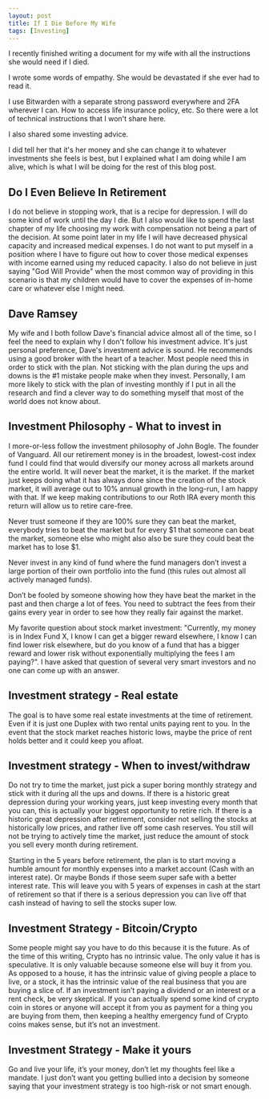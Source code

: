 ```yaml
---
layout: post
title: If I Die Before My Wife
tags: [Investing]
---
```


I recently finished writing a document for my wife with all the instructions she would need if I died.

I wrote some words of empathy. She would be devastated if she ever had to read it.

I use Bitwarden with a separate strong password everywhere and 2FA wherever I can. How to access life insurance policy, etc. So there were a lot of technical instructions that I won't share here.

I also shared some investing advice.

I did tell her that it's her money and she can change it to whatever investments she feels is best, but I explained what I am doing while I am alive, which is what I will be doing for the rest of this blog post.

## Do I Even Believe In Retirement

I do not believe in stopping work, that is a recipe for depression. I will do some kind of work until the day I die. But I also would like to spend the last chapter of my life choosing my work with compensation not being a part of the decision. At some point later in my life I will have decreased physical capacity and increased medical expenses. I do not want to put myself in a position where I have to figure out how to cover those medical expenses with income earned using my reduced capacity. I also do not believe in just saying "God Will Provide" when the most common way of providing in this scenario is that my children would have to cover the expenses of in-home care or whatever else I might need.

## Dave Ramsey

My wife and I both follow Dave's financial advice almost all of the time, so I feel the need to explain why I don't follow his investment advice. It's just personal preference, Dave's investment advice is sound. He recommends using a good broker with the heart of a teacher. Most people need this in order to stick with the plan. Not sticking with the plan during the ups and downs is the #1 mistake people make when they invest. Personally, I am more likely to stick with the plan of investing monthly if I put in all the research and find a clever way to do something myself that most of the world does not know about.

## Investment Philosophy - What to invest in

I more-or-less follow the investment philosophy of John Bogle. The founder of Vanguard. All our retirement money is in the broadest, lowest-cost index fund I could find that would diversify our money across all markets around the entire world. It will never beat the market, it is the market. If the market just keeps doing what it has always done since the creation of the stock market, it will average out to 10% annual growth in the long-run, I am happy with that. If we keep making contributions to our Roth IRA every month this return will allow us to retire care-free.

Never trust someone if they are 100% sure they can beat the market, everybody tries to beat the market but for every $1 that someone can beat the market, someone else who might also also be sure they could beat the market has to lose $1.

Never invest in any kind of fund where the fund managers don’t invest a large portion of their own portfolio into the fund (this rules out almost all actively managed funds).

Don’t be fooled by someone showing how they have beat the market in the past and then charge a lot of fees. You need to subtract the fees from their gains every year in order to see how they really fair against the market.

My favorite question about stock market investment: "Currently, my money is in Index Fund X, I know I can get a bigger reward elsewhere, I know I can find lower risk elsewhere, but do you know of a fund that has a bigger reward and lower risk without exponentially multiplying the fees I am paying?". I have asked that question of several very smart investors and no one can come up with an answer.

## Investment strategy - Real estate

The goal is to have some real estate investments at the time of retirement. Even if it is just one Duplex with two rental units paying rent to you. In the event that the stock market reaches historic lows, maybe the price of rent holds better and it could keep you afloat.

## Investment strategy - When to invest/withdraw

Do not try to time the market, just pick a super boring monthly strategy and stick with it during all the ups and downs. If there is a historic great depression during your working years, just keep investing every month that you can, this is actually your biggest opportunity to retire rich. If there is a historic great depression after retirement, consider not selling the stocks at historically low prices, and rather live off some cash reserves. You still will not be trying to actively time the market, just reduce the amount of stock you sell every month during retirement.

Starting in the 5 years before retirement, the plan is to start moving a humble amount for monthly expenses into a market account (Cash with an interest rate). Or maybe Bonds if those seem super safe with a better interest rate. This will leave you with 5 years of expenses in cash at the start of retirement so that if there is a serious depression you can live off that cash instead of having to sell the stocks super low.

## Investment Strategy - Bitcoin/Crypto

Some people might say you have to do this because it is the future. As of the time of this writing, Crypto has no intrinsic value. The only value it has is speculative. It is only valuable because someone else will buy it from you. As opposed to a house, it has the intrinsic value of giving people a place to live, or a stock, it has the intrinsic value of the real business that you are buying a slice of. If an investment isn’t paying a dividend or an interest or a rent check, be very skeptical. If you can actually spend some kind of crypto coin in stores or anyone will accept it from you as payment for a thing you are buying from them, then keeping a healthy emergency fund of Crypto coins makes sense, but it’s not an investment.

## Investment Strategy - Make it yours

Go and live your life, it’s your money, don’t let my thoughts feel like a mandate. I just don’t want you getting bullied into a decision by someone saying that your investment strategy is too high-risk or not smart enough.
